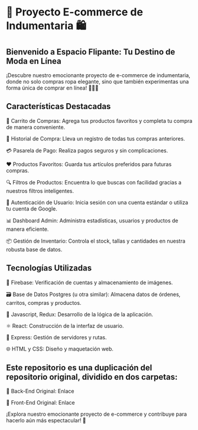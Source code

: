 # 🛒 Proyecto E-commerce de Indumentaria 🛍️

##  Bienvenido a Espacio Flipante: Tu Destino de Moda en Línea 

¡Descubre nuestro emocionante proyecto de e-commerce de indumentaria, donde no solo compras ropa elegante, sino que también experimentas una forma única de comprar en línea! 👕👚👖

##  Características Destacadas 
🛒 Carrito de Compras: Agrega tus productos favoritos y completa tu compra de manera conveniente.

📜 Historial de Compra: Lleva un registro de todas tus compras anteriores.

💳 Pasarela de Pago: Realiza pagos seguros y sin complicaciones.

❤️ Productos Favoritos: Guarda tus artículos preferidos para futuras compras.

🔍 Filtros de Productos: Encuentra lo que buscas con facilidad gracias a nuestros filtros inteligentes.

👤 Autenticación de Usuario: Inicia sesión con una cuenta estándar o utiliza tu cuenta de Google.

📊 Dashboard Admin: Administra estadísticas, usuarios y productos de manera eficiente.

📦 Gestión de Inventario: Controla el stock, tallas y cantidades en nuestra robusta base de datos.

##  Tecnologías Utilizadas 
🏢 Firebase: Verificación de cuentas y almacenamiento de imágenes.

🗃️ Base de Datos Postgres (u otra similar): Almacena datos de órdenes, carritos, compras y productos.

📜 Javascript, Redux: Desarrollo de la lógica de la aplicación.

⚛️ React: Construcción de la interfaz de usuario.

🚀 Express: Gestión de servidores y rutas.

🌐 HTML y CSS: Diseño y maquetación web.

## Este repositorio es una duplicación del repositorio original, dividido en dos carpetas:
📁 Back-End Original: Enlace

📁 Front-End Original: Enlace

¡Explora nuestro emocionante proyecto de e-commerce y contribuye para hacerlo aún más espectacular! 🚀
